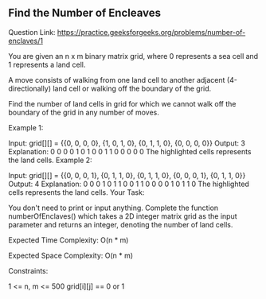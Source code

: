 ## Find the Number of Encleaves

Question Link: https://practice.geeksforgeeks.org/problems/number-of-enclaves/1


You are given an n x m binary matrix grid, where 0 represents a sea cell and 1 represents a land cell.

A move consists of walking from one land cell to another adjacent (4-directionally) land cell or walking off the boundary of the grid.

Find the number of land cells in grid for which we cannot walk off the boundary of the grid in any number of moves.

Example 1:

Input:
grid[][] = {{0, 0, 0, 0},
            {1, 0, 1, 0},
            {0, 1, 1, 0},
            {0, 0, 0, 0}}
Output:
3
Explanation:
0 0 0 0
1 0 1 0
0 1 1 0
0 0 0 0
The highlighted cells represents the land cells.
Example 2:

Input:
grid[][] = {{0, 0, 0, 1},
            {0, 1, 1, 0},
            {0, 1, 1, 0},
            {0, 0, 0, 1},
            {0, 1, 1, 0}}
Output:
4
Explanation:
0 0 0 1
0 1 1 0
0 1 1 0
0 0 0 1
0 1 1 0
The highlighted cells represents the land cells.
Your Task:

You don't need to print or input anything. Complete the function numberOfEnclaves() which takes a 2D integer matrix grid as the input parameter and returns an integer, denoting the number of land cells.

Expected Time Complexity: O(n * m)

Expected Space Complexity: O(n * m)

Constraints:

1 <= n, m <= 500
grid[i][j] == 0 or 1
